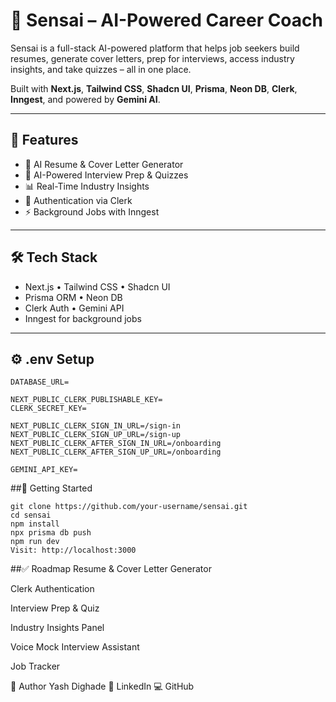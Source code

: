 # 🌟 Sensai – AI-Powered Career Coach

Sensai is a full-stack AI-powered platform that helps job seekers build resumes, generate cover letters, prep for interviews, access industry insights, and take quizzes – all in one place.

Built with **Next.js**, **Tailwind CSS**, **Shadcn UI**, **Prisma**, **Neon DB**, **Clerk**, **Inngest**, and powered by **Gemini AI**.

---

## 🚀 Features

- 📝 AI Resume & Cover Letter Generator  
- 🎯 AI-Powered Interview Prep & Quizzes  
- 📊 Real-Time Industry Insights  
- 🔐 Authentication via Clerk  
- ⚡ Background Jobs with Inngest

---

## 🛠 Tech Stack

- Next.js • Tailwind CSS • Shadcn UI  
- Prisma ORM • Neon DB  
- Clerk Auth • Gemini API  
- Inngest for background jobs


---

## ⚙️ .env Setup

```env
DATABASE_URL=

NEXT_PUBLIC_CLERK_PUBLISHABLE_KEY=
CLERK_SECRET_KEY=

NEXT_PUBLIC_CLERK_SIGN_IN_URL=/sign-in
NEXT_PUBLIC_CLERK_SIGN_UP_URL=/sign-up
NEXT_PUBLIC_CLERK_AFTER_SIGN_IN_URL=/onboarding
NEXT_PUBLIC_CLERK_AFTER_SIGN_UP_URL=/onboarding

GEMINI_API_KEY=

```

##🚀 Getting Started

```
git clone https://github.com/your-username/sensai.git
cd sensai
npm install
npx prisma db push
npm run dev
Visit: http://localhost:3000

```
##✅ Roadmap
 Resume & Cover Letter Generator

 Clerk Authentication

 Interview Prep & Quiz

 Industry Insights Panel

 Voice Mock Interview Assistant

 Job Tracker

👤 Author
Yash Dighade
🔗 LinkedIn
💻 GitHub
